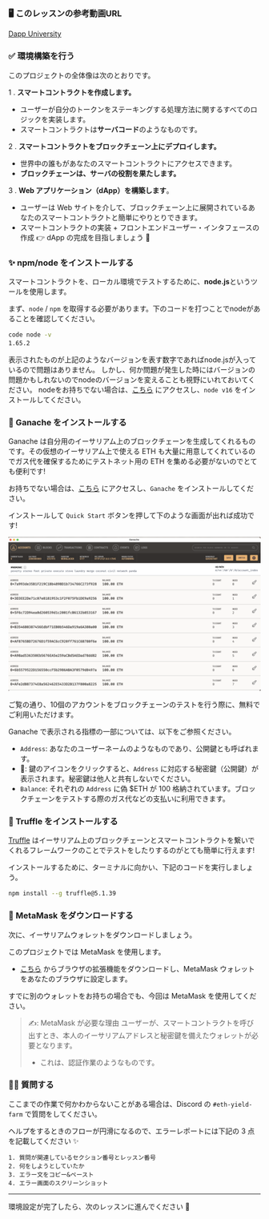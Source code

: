 ### 🖥 このレッスンの参考動画URL
[Dapp University](https://youtu.be/CgXQC4dbGUE?t=343)

### ✅ 環境構築を行う

このプロジェクトの全体像は次のとおりです。

1 \. **スマートコントラクトを作成します。**

- ユーザーが自分のトークンをステーキングする処理方法に関するすべてのロジックを実装します。
- スマートコントラクトは**サーバコード**のようなものです。

2 \. **スマートコントラクトをブロックチェーン上にデプロイします。**

- 世界中の誰もがあなたのスマートコントラクトにアクセスできます。
- **ブロックチェーンは、サーバの役割を果たします。**

3 \. **Web アプリケーション（dApp）を構築します**。

- ユーザーは Web サイトを介して、ブロックチェーン上に展開されているあなたのスマートコントラクトと簡単にやりとりできます。
- スマートコントラクトの実装 + フロントエンドユーザー・インタフェースの作成 👉 dApp の完成を目指しましょう 🎉

### ✨ npm/node をインストールする

スマートコントラクトを、ローカル環境でテストするために、**node.js**というツールを使用します。

まず、`node` / `npm` を取得する必要があります。下のコードを打つことでnodeがあることを確認してください。

```bash
code node -v
1.65.2
```

表示されたものが上記のようなバージョンを表す数字であればnode.jsが入っているので問題はありません。
しかし、何か問題が発生した時にはバージョンの問題かもしれないのでnodeのバージョンを変えることも視野にいれておいてください。
nodeをお持ちでない場合は、[こちら](https://hardhat.org/tutorial/setting-up-the-environment.html) にアクセスし、`node v16` をインストールしてください。

### 🍫 Ganache をインストールする

Ganache は自分用のイーサリアム上のブロックチェーンを生成してくれるものです。その仮想のイーサリアム上で使える ETH も大量に用意してくれているのでガス代を確保するためにテストネット用の ETH を集める必要がないのでとても便利です!

お持ちでない場合は、[こちら](https://trufflesuite.com/ganache/) にアクセスし、`Ganache` をインストールしてください。

インストールして `Quick Start` ボタンを押して下のような画面が出れば成功です!

![](/public/images/Ganache-Yield-Farm/section-1/12_1_1.png)

ご覧の通り、10個のアカウントをブロックチェーンのテストを行う際に、無料でご利用いただけます。

Ganache で表示される指標の一部については、以下をご参照ください。
- `Address`: あなたのユーザーネームのようなものであり、公開鍵とも呼ばれます。
- 🔑: 鍵のアイコンをクリックすると、`Address` に対応する秘密鍵（公開鍵）が表示されます。秘密鍵は他人と共有しないでください。
- `Balance`: それぞれの `Address` に偽 $ETH が 100 格納されています。ブロックチェーンをテストする際のガス代などの支払いに利用できます。
### 🍩 Truffle をインストールする

[Truffle](https://trufflesuite.com/truffle/) はイーサリアム上のブロックチェーンとスマートコントラクトを繋いでくれるフレームワークのことでテストをしたりするのがとても簡単に行えます!

インストールするために、ターミナルに向かい、下記のコードを実行しましょう。

```bash
npm install --g truffle@5.1.39
```
### 🦊 MetaMask をダウンロードする

次に、イーサリアムウォレットをダウンロードしましょう。

このプロジェクトでは MetaMask を使用します。

- [こちら](https://MetaMask.io/download.html) からブラウザの拡張機能をダウンロードし、MetaMask ウォレットをあなたのブラウザに設定します。

すでに別のウォレットをお持ちの場合でも、今回は MetaMask を使用してください。

> ✍️: MetaMask が必要な理由
> ユーザーが、スマートコントラクトを呼び出すとき、本人のイーサリアムアドレスと秘密鍵を備えたウォレットが必要となります。
>
> - これは、認証作業のようなものです。

### 🙋‍♂️ 質問する

ここまでの作業で何かわからないことがある場合は、Discord の `#eth-yield-farm` で質問をしてください。

ヘルプをするときのフローが円滑になるので、エラーレポートには下記の 3 点を記載してください ✨

```
1. 質問が関連しているセクション番号とレッスン番号
2. 何をしようとしていたか
3. エラー文をコピー&ペースト
4. エラー画面のスクリーンショット
```

---

環境設定が完了したら、次のレッスンに進んでください 🎉
